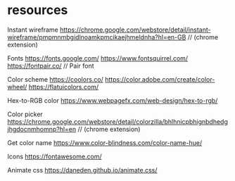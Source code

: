 # resources

Instant wireframe
https://chrome.google.com/webstore/detail/instant-wireframe/pmpmnmbgidlnoamkpmcikaejhmeldnha?hl=en-GB     // (chrome extension)


Fonts
https://fonts.google.com/
https://www.fontsquirrel.com/
https://fontpair.co/   // Pair font

Color scheme
https://coolors.co/
https://color.adobe.com/create/color-wheel/
https://flatuicolors.com/

Hex-to-RGB color
https://www.webpagefx.com/web-design/hex-to-rgb/

Color picker
https://chrome.google.com/webstore/detail/colorzilla/bhlhnicpbhignbdhedgjhgdocnmhomnp?hl=en   // (chrome extension)

Get color name 
https://www.color-blindness.com/color-name-hue/

Icons
https://fontawesome.com/


Animate css
https://daneden.github.io/animate.css/
